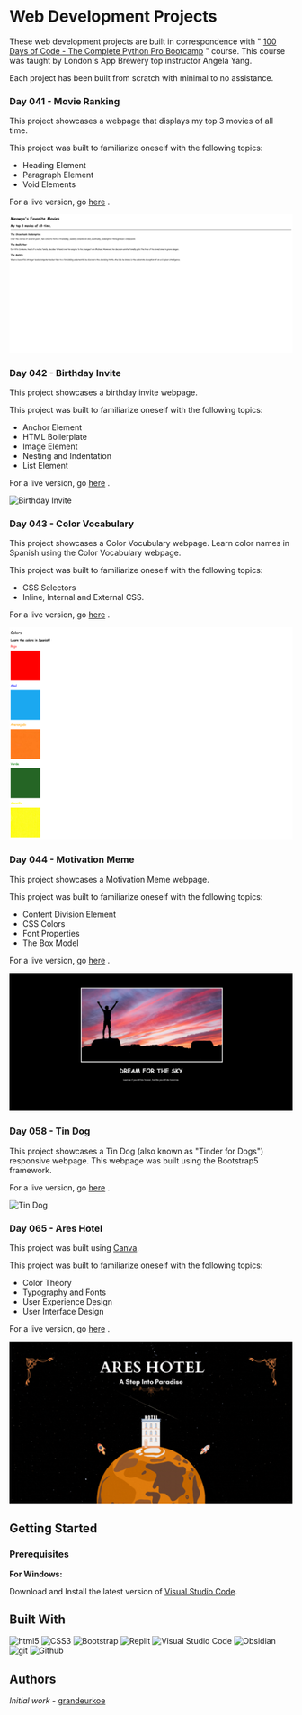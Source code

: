 # Web Development Projects

These web development projects are built in correspondence with " [100 Days of Code - The Complete Python Pro Bootcamp](https://www.udemy.com/course/100-days-of-code/) " course. This course was taught by London's App Brewery top instructor Angela Yang.<br/>

Each project has been built from scratch with minimal to no assistance.<br/>

### Day 041 - Movie Ranking

This project showcases a webpage that displays my top 3 movies of all time. 

This project was built to familiarize oneself with the following topics: 
- Heading Element
- Paragraph Element
- Void Elements

For a live version, go [here](https://replit.com/@grandeurkoe/movie-ranking?v=1) .

![Movie Ranking](movie-ranking/movie-ranking.png)

### Day 042 - Birthday Invite

This project showcases a birthday invite webpage. 

This project was built to familiarize oneself with the following topics: 
- Anchor Element
- HTML Boilerplate
- Image Element
- Nesting and Indentation
- List Element

For a live version, go [here](https://replit.com/@grandeurkoe/birthday-invite?v=1) .

![Birthday Invite](birthday-invite/birthday-invite.gif)

### Day 043 - Color Vocabulary

This project showcases a Color Vocubulary webpage. Learn color names in Spanish using the Color Vocabulary webpage.

This project was built to familiarize oneself with the following topics:
- CSS Selectors
- Inline, Internal and External CSS.

For a live version, go [here](https://replit.com/@grandeurkoe/color-vocab?v=1) .

![Color Vocabulary](color-vocab/color-vocab.png)

### Day 044 - Motivation Meme

This project showcases a Motivation Meme webpage.

This project was built to familiarize oneself with the following topics:
- Content Division Element
- CSS Colors
- Font Properties
- The Box Model

For a live version, go [here](https://replit.com/@grandeurkoe/motivation-meme?v=1) .

![Motivation Meme](motivation-meme/motivation-meme.png)

### Day 058 - Tin Dog

This project showcases a Tin Dog (also known as "Tinder for Dogs") responsive webpage. This webpage was built using the Bootstrap5 framework.

For a live version, go [here](https://replit.com/@grandeurkoe/tin-dog?v=1) .

![Tin Dog](tin-dog/tin-dog.gif)

### Day 065 - Ares Hotel

This project was built using [Canva](https://www.canva.com/).

This project was built to familiarize oneself with the following topics:
- Color Theory
- Typography and Fonts
- User Experience Design
- User Interface Design

For a live version, go [here](https://www.canva.com/design/DAFv7iLyFEQ/JWuvgMKykhqIRV-YNGiUEg/view?website#4:home) .

![Ares Hotel](ares-hotel/ares-hotel.gif)

## Getting Started

### Prerequisites

<b>For Windows:</b>
<br/> 

Download and Install the latest version of [Visual Studio Code](https://code.visualstudio.com/download).<br/>

## Built With
<p>
  <img alt="html5" src="https://img.shields.io/badge/-HTML5-e34f26?style=flat-square&logo=html5&logoColor=white" />
  <img alt="CSS3" src="https://img.shields.io/badge/-CSS3-264de4?style=flat-square&logo=css3&logoColor=white" />
  <img alt="Bootstrap" src="https://img.shields.io/badge/-Bootstrap-59287a?style=flat-square&logo=bootstrap&logoColor=white" />
  <img alt="Replit" src="https://img.shields.io/badge/-Replit-CD5C08?style=flat-square&logo=replit&logoColor=white" />
  <img alt="Visual Studio Code" src="https://img.shields.io/badge/-Visual%20Studio%20Code-0078d7?style=flat-square&logo=visualstudiocode&logoColor=white" />
  <img alt="Obsidian" src="https://img.shields.io/badge/Obsidian-7E1DFB?style=flat-square&logo=obsidian&logoColor=white" />
  <img alt="git" src="https://img.shields.io/badge/-Git-f34f29?style=flat-square&logo=git&logoColor=white" />
  <img alt="Github" src="https://img.shields.io/badge/-Github-14232c?style=flat-square&logo=github&logoColor=white" />
</p>

## Authors

*Initial work* - [grandeurkoe](https://github.com/grandeurkoe)
